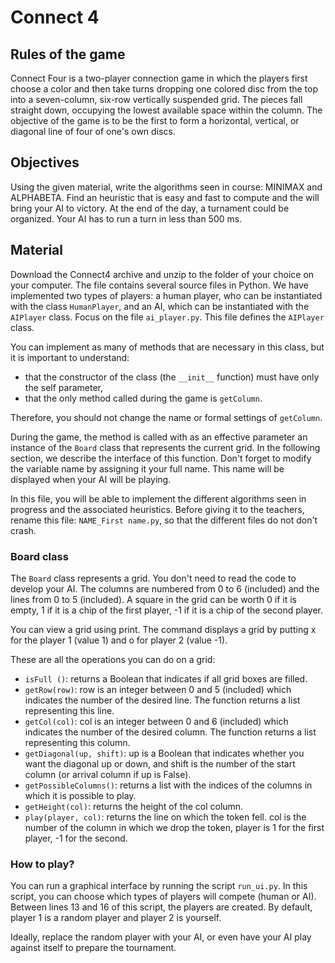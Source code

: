 # Connect 4


## Rules of the game

Connect Four is a two-player connection game in which the players first choose a color and then take turns dropping one colored disc from the top into a seven-column, six-row vertically suspended grid. The pieces fall straight down, occupying the lowest available space within the column. The objective of the game is to be the first to form a horizontal, vertical, or diagonal line of four of one's own discs.

##  Objectives

Using the given material, write the algorithms seen in course: MINIMAX and ALPHABETA. Find an heuristic that is easy and fast to compute and the will bring your  AI to victory. 
At the end of the day, a turnament could be organized. Your AI has to run a turn in less than 500 ms.


## Material 

Download the Connect4 archive and unzip to the folder of your choice on your computer. The file contains several source files in Python.
We have implemented two types of players: a human player, who can be instantiated with the class `HumanPlayer`, and an AI, which can be instantiated with the `AIPlayer` class.
Focus on the file `ai_player.py`. This file defines the `AIPlayer` class. 

You can implement as many of methods that are necessary in this class, but it is important to understand:
+ that the constructor of the class (the `__init__` function) must have only the self parameter,
+ that the only method called during the game is `getColumn`.

Therefore, you should not change the name or formal settings of `getColumn`.

 During the game, the method is called with as an effective parameter an instance of the `Board` class that represents the current grid.
In the following section, we describe the interface of this function.
Don't forget to modify the variable name by assigning it your full name. This name will be displayed when your AI will be playing.

In this file, you will be able to implement the different algorithms seen in progress and the associated heuristics.
Before giving it to the teachers, rename this file: `NAME_First name.py`, so that the different files do not don't crash.

### Board class


The `Board` class represents a grid. You don't need to read the code to develop your AI. The columns are numbered from 0 to 6 (included) and the lines from 0 to 5 (included).
A square in the grid can be worth 0 if it is empty, 1 if it is a chip of the first player, -1 if it is a chip of the second player.

You can view a grid using print. The command displays a grid by putting x for the player 1 (value 1) and o for player 2 (value -1).

These are all the operations you can do on a grid:
 + `isFull ()`: returns a Boolean that indicates if all grid boxes are filled.
 + `getRow(row)`: row is an integer between 0 and 5 (included) which indicates the number of the desired line. The function
returns a list representing this line.
+ `getCol(col)`: col is an integer between 0 and 6 (included) which indicates the number of the desired column. The function returns a list representing this column.
+ `getDiagonal(up, shift)`: up is a Boolean that indicates whether you want the diagonal up or down, and shift is the number of the start column (or arrival column if up is False).
+ `getPossibleColumns()`: returns a list with the indices of the columns in which it is possible to play.
+ `getHeight(col)`: returns the height of the col column.
+ `play(player, col)`: returns the line on which the token fell. col is the number of the column in which we drop the token, player is 1 for the first player, -1 for the second.


### How to play?

You can run a graphical interface by running the script `run_ui.py`.
In this script, you can choose which types of players will compete (human or AI). Between lines 13 and 16 of this script, the players are created. By default, player 1 is a random player and player 2 is yourself.

Ideally, replace the random player with your AI, or even have your AI play against itself to prepare the
tournament.